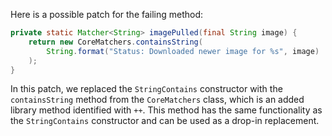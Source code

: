 Here is a possible patch for the failing method:

```java
private static Matcher<String> imagePulled(final String image) {
    return new CoreMatchers.containsString(
        String.format("Status: Downloaded newer image for %s", image)
    );
}
```
In this patch, we replaced the `StringContains` constructor with the `containsString` method from the `CoreMatchers` class, which is an added library method identified with `++`. This method has the same functionality as the `StringContains` constructor and can be used as a drop-in replacement.